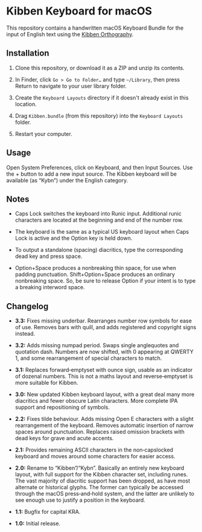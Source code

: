 # Kibben Keyboard for macOS

This repository contains a handwritten macOS Keyboard Bundle for the input of English text using the [Kibben Orthography](https://go.KIBI.family/Documents/kibben.xhtml).

## Installation

01. Clone this repository, or download it as a ZIP and unzip its contents.

02. In Finder, click `Go > Go to Folder…` and type `~/Library`, then press Return to navigate to your user library folder.

03. Create the `Keyboard Layouts` directory if it doesn't already exist in this location.

04. Drag `Kibben.bundle` (from this repository) into the `Keyboard Layouts` folder.

05. Restart your computer.

## Usage

Open System Preferences, click on Keyboard, and then Input Sources.
Use the + button to add a new input source.
The Kibben keyboard will be available (as “Kybn”) under the English category.

## Notes

+ Caps Lock switches the keyboard into Runic input.
Additional runic characters are located at the beginning and end of the number row.

+ The keyboard is the same as a typical US keyboard layout when Caps Lock is active and the Option key is held down.

+ To output a standalone (spacing) diacritics, type the corresponding dead key and press space.

+ Option+Space produces a nonbreaking thin space, for use when padding punctuation.
Shift+Option+Space produces an ordinary nonbreaking space.
So, be sure to release Option if your intent is to type a breaking interword space.

## Changelog

+ **3.3:**
Fixes missing underbar.
Rearranges number row symbols for ease of use.
Removes bars with quill, and adds registered and copyright signs instead.

+ **3.2:**
Adds missing numpad period.
Swaps single anglequotes and quotation dash.
Numbers are now shifted, with 0 appearing at QWERTY 1, and some rearrangement of special characters to match.

+ **3.1:**
Replaces forward‐emptyset with ounce sign, usable as an indicator of dozenal numbers.
This is not a maths layout and reverse‐emptyset is more suitable for Kibben.

+ **3.0:**
New updated Kibben keyboard layout, with a great deal many more diacritics and fewer obscure Latin characters.
More complete IPA support and repositioning of symbols.

+ **2.2:**
Fixes tilde behaviour.
Adds missing Open E characters with a slight rearrangement of the keyboard.
Removes automatic insertion of narrow spaces around punctuation.
Replaces raised omission brackets with dead keys for grave and acute accents.

+ **2.1:**
Provides remaining ASCII characters in the non‐capslocked keyboard and moves around some characters for easier access.

+ **2.0:**
Rename to “Kibben”/“Kybn”.
Basically an entirely new keyboard layout, with full support for the Kibben character set, including runes.
The vast majority of diacritic support has been dropped, as have most alternate or historical glyphs.
The former can typically be accessed through the macOS press‐and‐hold system, and the latter are unlikely to see enough use to justify a position in the keyboard.

+ **1.1:**
Bugfix for capital KRA.

+ **1.0:**
Initial release.

